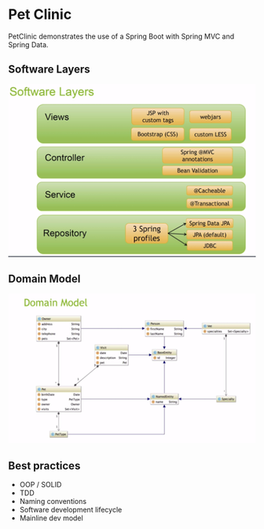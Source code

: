 # Pet Clinic

PetClinic demonstrates the use of a Spring Boot with Spring MVC and Spring Data. 

## Software Layers

![Software layers](readme/pet-clinic-software-layers.png?raw=true "Software layers")

## Domain Model

![Domain model](readme/pet-clinic-domain-model.png?raw=true "Domain model")

## Best practices

- OOP / SOLID
- TDD
- Naming conventions
- Software development lifecycle
- Mainline dev model